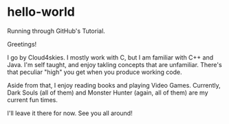 # hello-world
Running through GitHub's Tutorial.

Greetings!

I go by Cloud4skies. I mostly work with C, but I am familiar with C++ and Java.
I'm self taught, and enjoy takling concepts that are unfamiliar.
There's that peculiar "high" you get when you produce working code.

Aside from that, I enjoy reading books and playing Video Games.
Currently, Dark Souls (all of them) and Monster Hunter (again, all of them)
are my current fun times.

I'll leave it there for now. See you all around!
